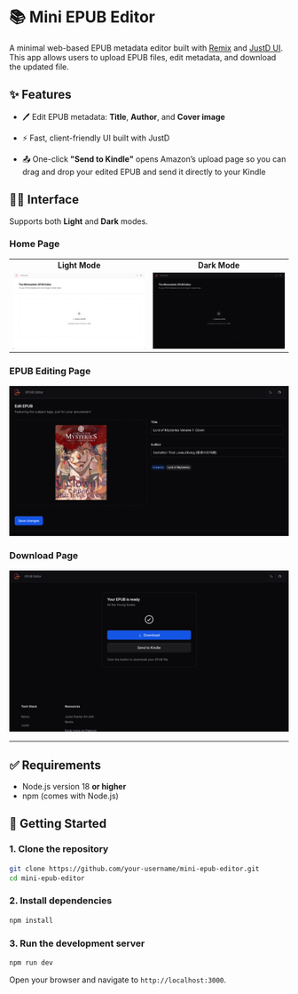 # 📚 Mini EPUB Editor

A minimal web-based EPUB metadata editor built with [Remix](https://remix.run) and [JustD UI](https://justd.dev). This app allows users to upload EPUB files, edit metadata, and download the updated file.

## ✨ Features

- 🖊️ Edit EPUB metadata: **Title**, **Author**, and **Cover image**

- ⚡ Fast, client-friendly UI built with JustD

- 📤 One-click **"Send to Kindle"** opens Amazon’s upload page so you can drag and drop your edited EPUB and send it directly to your Kindle

## 💅🏻 Interface

Supports both **Light** and **Dark** modes.

### Home Page

<table> <tr> <td align="center"><strong>Light Mode</strong></td> <td align="center"><strong>Dark Mode</strong></td> </tr> <tr> <td><img src="./screenshots/home-page-light.png" alt="Light home page" width="100%"/></td> <td><img src="./screenshots/home-page-dark.png" alt="Dark home page" width="100%"/></td> </tr> </table>

### EPUB Editing Page

![Editing page](./screenshots/edit-page.png)

### Download Page

![Download page](./screenshots/download-page.png)

---

## ✅ Requirements

- Node.js version 18 **or higher**
- npm (comes with Node.js)

## 🚀 Getting Started

### 1. Clone the repository

```bash
git clone https://github.com/your-username/mini-epub-editor.git
cd mini-epub-editor

```

### 2. Install dependencies

```bash
npm install

```

### 3. Run the development server

```bash
npm run dev

```

Open your browser and navigate to `http://localhost:3000`.
